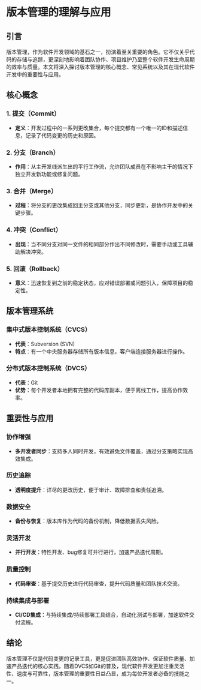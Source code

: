 # 版本管理的理解与应用

## 引言

版本管理，作为软件开发领域的基石之一，扮演着至关重要的角色。它不仅关乎代码的存储与追踪，更深刻地影响着团队协作、项目维护乃至整个软件开发生命周期的效率与质量。本文将深入探讨版本管理的核心概念、常见系统以及其在现代软件开发中的重要性与应用。

## 核心概念

### 1. 提交（Commit）

- **定义**：开发过程中的一系列更改集合，每个提交都有一个唯一的ID和描述信息，记录了代码变更的历史和原因。
  
### 2. 分支（Branch）

- **作用**：从主开发线派生出的平行工作流，允许团队成员在不影响主干的情况下独立开发新功能或修复问题。
  
### 3. 合并（Merge）

- **过程**：将分支的更改集成回主分支或其他分支，同步更新，是协作开发中的关键步骤。
  
### 4. 冲突（Conflict）

- **出现**：当不同分支对同一文件的相同部分作出不同修改时，需要手动或工具辅助解决冲突。
  
### 5. 回滚（Rollback）

- **意义**：迅速恢复到之前的稳定状态，应对错误部署或问题引入，保障项目的稳定性。

## 版本管理系统

### 集中式版本控制系统（CVCS）

- **代表**：Subversion (SVN)
- **特点**：有一个中央服务器存储所有版本信息，客户端连接服务器进行操作。

### 分布式版本控制系统（DVCS）

- **代表**：Git
- **优势**：每个开发者本地拥有完整的代码库副本，便于离线工作，提高协作效率。

## 重要性与应用

### 协作增强

- **多开发者同步**：支持多人同时开发，有效避免文件覆盖，通过分支策略实现高效集成。

### 历史追踪

- **透明度提升**：详尽的更改历史，便于审计、故障排查和责任追溯。

### 数据安全

- **备份与恢复**：版本库作为代码的备份机制，降低数据丢失风险。

### 灵活开发

- **并行开发**：特性开发、bug修复可并行进行，加速产品迭代周期。

### 质量控制

- **代码审查**：基于提交历史进行代码审查，提升代码质量和团队技术交流。

### 持续集成与部署

- **CI/CD集成**：与持续集成/持续部署工具结合，自动化测试与部署，加速软件交付流程。

## 结论

版本管理不仅是代码变更的记录工具，更是促进团队高效协作、保证软件质量、加速产品迭代的核心实践。随着DVCS如Git的普及，现代软件开发更加注重灵活性、速度与可靠性，版本管理的重要性日益凸显，成为每位开发者必备的技能之一。